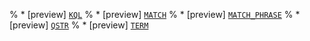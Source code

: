 % * [preview] [`KQL`](../../functions-operators/search-functions.md#esql-kql)
% * [preview] [`MATCH`](../../functions-operators/search-functions.md#esql-match)
% * [preview] [`MATCH_PHRASE`](../../functions-operators/search-functions.md#esql-match_phrase)
% * [preview] [`QSTR`](../../functions-operators/search-functions.md#esql-qstr)
% * [preview] [`TERM`](../../functions-operators/search-functions.md#esql-term)
